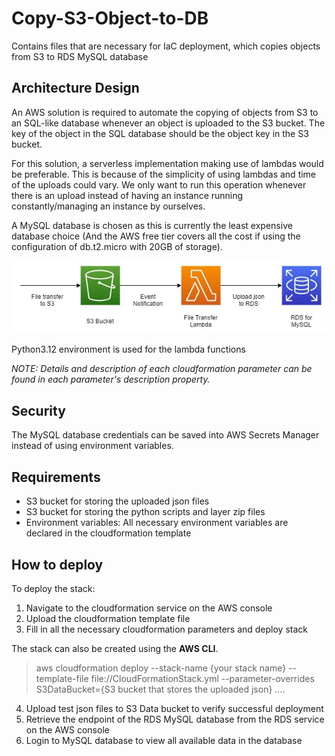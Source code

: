 # Copy-S3-Object-to-DB

Contains files that are necessary for IaC deployment, which copies objects from S3 to RDS MySQL database

## Architecture Design

An AWS solution is required to automate the copying of objects from S3 to an SQL-like database whenever an object is uploaded to the S3 bucket. The key of the object in the SQL database should be the object key in the S3 bucket.

For this solution, a serverless implementation making use of lambdas would be preferable. This is because of the simplicity of using lambdas and time of the uploads could vary. We only want to run this operation whenever there is an upload instead of having an instance running constantly/managing an instance by ourselves.

A MySQL database is chosen as this is currently the least expensive database choice (And the AWS free tier covers all the cost if using the configuration of db.t2.micro with 20GB of storage).

<a href="https://github.com/BenjaminIwuchukwu/AWS-DNB-Tech-Summit-2024/tree/main/copy-s3-object-to-db/"><img src="https://github.com/BenjaminIwuchukwu/AWS-DNB-Tech-Summit-2024/blob/main/copy-s3-object-to-db/images/AWS_architecture.jpg?raw=true" alt="AWS Architecture Diagram" border="0"></a>

Python3.12 environment is used for the lambda functions

_NOTE: Details and description of each cloudformation parameter can be found in each parameter's description property._

## Security

The MySQL database credentials can be saved into AWS Secrets Manager instead of using environment variables.

## Requirements

- S3 bucket for storing the uploaded json files
- S3 bucket for storing the python scripts and layer zip files
- Environment variables: All necessary environment variables are declared in the cloudformation template

## How to deploy

To deploy the stack:

1. Navigate to the cloudformation service on the AWS console
2. Upload the cloudformation template file
3. Fill in all the necessary cloudformation parameters and deploy stack

The stack can also be created using the **AWS CLI**.

> aws cloudformation deploy --stack-name {your stack name} --template-file file://CloudFormationStack.yml --parameter-overrides S3DataBucket={S3 bucket that stores the uploaded json} ....

4. Upload test json files to S3 Data bucket to verify successful deployment
5. Retrieve the endpoint of the RDS MySQL database from the RDS service on the AWS console
6. Login to MySQL database to view all available data in the database

